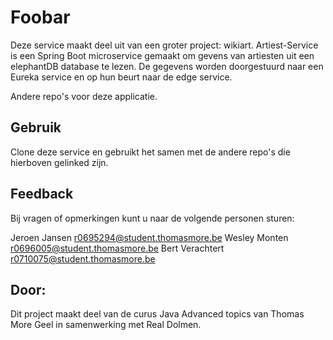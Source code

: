# Foobar
Deze service maakt deel uit van een groter project: wikiart.
Artiest-Service is een Spring Boot microservice gemaakt om gevens van artiesten uit een elephantDB database te lezen. De gegevens worden doorgestuurd naar een Eureka service en op hun beurt naar de edge service.

Andere repo's voor deze applicatie.
## Gebruik

Clone deze service en gebruikt het samen met de andere repo's die hierboven gelinked zijn.

## Feedback

Bij vragen of opmerkingen kunt u naar de volgende personen sturen:

Jeroen Jansen r0695294@student.thomasmore.be
Wesley Monten r0696005@student.thomasmore.be
Bert Verachtert r0710075@student.thomasmore.be


## Door:

Dit project maakt deel van de curus Java Advanced topics van Thomas More Geel in samenwerking met Real Dolmen.